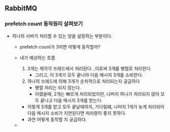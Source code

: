 ## RabbitMQ

### prefetch count 동작원리 살펴보기

- 하나의 서버가 처리할 수 있는 양을 설정하는 부분이다.
  - prefetch count가 3이면 어떻게 동작할까?
  - 내가 예상하는 흐름
    1. 3개는 제각각 쓰레드에서 처리된다. ,이로써 3개를 병렬로 처리한다
       - 그리고, 이 3개가 모두 끝나야 다음 메시지 3개를 소비한다.
    2. 하나의 쓰레드에 의해 3개가 순차적으로 처리되는지 궁금하다
       - 병렬 처리는 되지 않는다.
       - 이랬을때, 2개는 빠르게 처리되었지만, 나머지 하나가 처리되지 않아 모두 끝나고 다음 메시지 3개를 받는다.
    
    - 이렇게 3개를 받고 모두 끝날때까지, 기다릴떄, 나머지 1개가 늦게 처리되어 다음 메시지 소비가 지연된다면 처리량이 좋지 못하다.
    - 과연 어떻게 동작할 지 궁금하다.
  - 